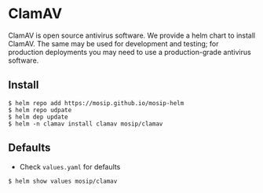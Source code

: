 # ClamAV

ClamAV is open source antivirus software. We provide a helm chart to install ClamAV. The same may be used for development and testing; for production deployments you may need to use a production-grade antivirus software.

## Install
```
$ helm repo add https://mosip.github.io/mosip-helm
$ helm repo udpate
$ helm dep update
$ helm -n clamav install clamav mosip/clamav
```

## Defaults
* Check `values.yaml` for defaults
```
$ helm show values mosip/clamav
```




